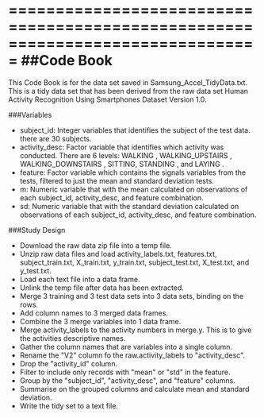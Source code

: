 ===============================================================================
##Code Book
===============================================================================

This Code Book is for the data set saved in Samsung_Accel_TidyData.txt. This is a tidy data set that has been derived from the raw data set 
Human Activity Recognition Using Smartphones Dataset Version 1.0.



###Variables
* subject_id: Integer variables that identifies the subject of the test data. there are 30 subjects.
* activity_desc: Factor variable that identifies which activity was conducted. There are 6 levels: WALKING
, WALKING_UPSTAIRS
, WALKING_DOWNSTAIRS
, SITTING, STANDING
, and LAYING
.
* feature: Factor variable which contains the signals variables from the tests, filtered to just the mean and standard deviation tests.
* m: Numeric variable that with the mean calculated on observations of each subject_id, activity_desc, and feature combination.
* sd: Numeric variable that with the standard deviation calculated on observations of each subject_id, activity_desc, and feature combination.



###Study Design

* Download the raw data zip file into a temp file.
* Unzip raw data files and load activity_labels.txt, features.txt, subject_train.txt, X_train.txt, y_train.txt, subject_test.txt, X_test.txt, and y_test.txt.
* Load each text file into a data frame.
* Unlink the temp file after data has been extracted.
* Merge 3 training and 3 test data sets into 3 data sets, binding on the rows.
* Add column names to 3 merged data frames.
* Combine the 3 merge variables into 1 data frame.
* Merge activity_labels to the activity numbers in merge.y. This is to give the activities descriptive names.
* Gather the column names that are variables into a single column.
* Rename the "V2" column fo the raw.activity_labels to "activity_desc".
* Drop the "activity_id" column.
* Filter to include only records with "mean" or "std" in the feature.
* Group by the "subject_id", "activity_desc", and "feature" columns.
* Summarise on the grouped columns and calculate mean and standard deviation.
* Write the tidy set to a text file.

